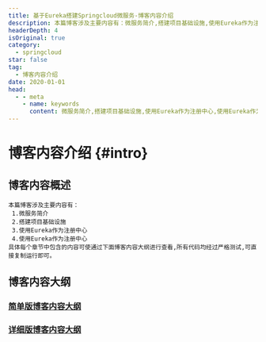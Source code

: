```yaml
---
title: 基于Eureka搭建Springcloud微服务-博客内容介绍
description: 本篇博客涉及主要内容有：微服务简介,搭建项目基础设施,使用Eureka作为注册中心,使用Eureka作为注册中心,具体每个章节中包含的内容可使通过下面博客内容大纲进行查看,所有代码均经过严格测试,可直接复制运行即可。
headerDepth: 4
isOriginal: true
category:
  - springcloud
star: false
tag:
  - 博客内容介绍
date: 2020-01-01
head:
  - - meta
    - name: keywords
      content: 微服务简介,搭建项目基础设施,使用Eureka作为注册中心,使用Eureka作为注册中心,
---
```

<Banner localtion="/banner/particles/particles.html"/>

# 博客内容介绍 {#intro}
## 博客内容概述
    本篇博客涉及主要内容有：
     1.微服务简介
     2.搭建项目基础设施
     3.使用Eureka作为注册中心
     4.使用Eureka作为注册中心
	具体每个章节中包含的内容可使通过下面博客内容大纲进行查看,所有代码均经过严格测试,可直接复制运行即可。
## 博客内容大纲

###	<a href="/enhance/markmap/backend/springcloud/springcloud-eureka/springcloud-eureka-outline2.html" target="_blank">简单版博客内容大纲</a>
<!--最深展示二级标题内容-->
<Markmap localtion="/enhance/markmap/backend/springcloud/springcloud-eureka/springcloud-eureka-outline2.html" height="500rem"/>

>
<!--最深展示五级标题内容-->
###	<a href="/enhance/markmap/backend/springcloud/springcloud-eureka/springcloud-eureka-outline3.html" target="_blank">详细版博客内容大纲</a>
<Markmap localtion="/enhance/markmap/backend/springcloud/springcloud-eureka/springcloud-eureka-outline3.html" height="600rem"/>

>

